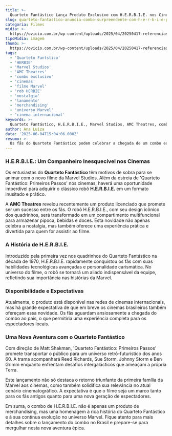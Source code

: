 ```yaml
---
title: >-
  Quarteto Fantástico Lança Produto Exclusivo com H.E.R.B.I.E. nos Cinemas
slug: quarteto-fantastico-anuncia-combo-surpreendente-com-h-e-r-b-i-e-para-os-cinemas
categoria: Filmes
midia: >-
  https://ovicio.com.br/wp-content/uploads/2025/04/20250417-referencias-e-easter-eggs-de-quarteto-fantastico.webp
tipoMidia: imagem
thumb: >-
  https://ovicio.com.br/wp-content/uploads/2025/04/20250417-referencias-e-easter-eggs-de-quarteto-fantastico.webp
tags:
  - 'Quarteto Fantstico'
  - 'HERBIE'
  - 'Marvel Studios'
  - 'AMC Theatres'
  - 'combo exclusivo'
  - 'cinemas'
  - 'filme Marvel'
  - 'rob HERBIE'
  - 'nostalgia'
  - 'lanamento'
  - 'merchandising'
  - 'universo Marvel'
  - 'cinema internacional'
keywords: >-
  Quarteto Fantástico, H.E.R.B.I.E., Marvel Studios, AMC Theatres, combo exclusivo, cinemas, filme Marvel, robô H.E.R.B.I.E., nostalgia, lançamento, merchandising, universo Marvel, cinema internacional
author: Ana Luiza
data: '2025-06-04T15:04:06.000Z'
resumo: >-
  Os fãs do Quarteto Fantástico podem celebrar a chegada de um combo exclusivo que traz o icônico robô H.E.R.B.I.E. como suporte para snacks nos cinemas. Este lançamento promete uma experiência única para os aficionados da Marvel.
---
```


### H.E.R.B.I.E.: Um Companheiro Inesquecível nos Cinemas

Os entusiastas do **Quarteto Fantástico** têm motivos de sobra para se animar com o novo filme da Marvel Studios. Além da estreia de 'Quarteto Fantástico: Primeiros Passos' nos cinemas, haverá uma oportunidade imperdível para adquirir o clássico robô **H.E.R.B.I.E.** em um formato inusitado e prático.

A **AMC Theatres** revelou recentemente um produto licenciado que promete ser um sucesso entre os fãs. O robô H.E.R.B.I.E., com seu design icônico dos quadrinhos, será transformado em um compartimento multifuncional para armazenar pipoca, bebidas e doces. Esta novidade não apenas celebra a nostalgia, mas também oferece uma experiência prática e divertida para quem for assistir ao filme.

### A História de H.E.R.B.I.E.

Introduzido pela primeira vez nos quadrinhos do Quarteto Fantástico na década de 1970, H.E.R.B.I.E. rapidamente conquistou os fãs com suas habilidades tecnológicas avançadas e personalidade carismática. No universo do filme, o robô se tornará um aliado indispensável da equipe, refletindo sua importância nas histórias da Marvel.

### Disponibilidade e Expectativas

Atualmente, o produto está disponível nas redes de cinemas internacionais, mas há grande expectativa de que em breve os cinemas brasileiros também ofereçam essa novidade. Os fãs aguardam ansiosamente a chegada do combo ao país, o que permitiria uma experiência completa para os espectadores locais.

### Uma Nova Aventura com o Quarteto Fantástico

Com direção de Matt Shakman, 'Quarteto Fantástico: Primeiros Passos' promete transportar o público para um universo retrô-futurístico dos anos 60. A trama acompanhará Reed Richards, Sue Storm, Johnny Storm e Ben Grimm enquanto enfrentam desafios intergalácticos que ameaçam a própria Terra.

Este lançamento não só destaca o retorno triunfante da primeira família da Marvel aos cinemas, como também solidifica sua relevância no atual cenário cinematográfico. A expectativa é que o filme seja um marco tanto para os fãs antigos quanto para uma nova geração de espectadores.

Em suma, o combo de H.E.R.B.I.E. não é apenas um produto de merchandising, mas uma homenagem à rica história do Quarteto Fantástico e à sua contínua evolução no universo Marvel. Fique atento para mais detalhes sobre o lançamento do combo no Brasil e prepare-se para mergulhar nesta nova aventura épica.